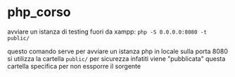# php_corso
avviare un istanza di testing fuori da xampp: ```php -S 0.0.0.0:8080 -t public/```

questo comando serve per avviare un istanza php in locale sulla porta 8080 
si utilizza la cartella ```public/``` per sicurezza infatiti viene "pubblicata" questa cartella specifica per non essporre il sorgente 
